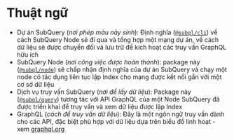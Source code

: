 # Thuật ngữ

- Dự án SubQuery (_nơi phép màu nảy sinh_): Định nghĩa ([`@subql/cli`](https://www.npmjs.com/package/@subql/cli)) về cách SubQuery Node sẽ đi qua và tổng hợp một mạng dự án, về cách dữ liệu sẽ được chuyển đổi và lưu trữ để kích hoạt các truy vấn GraphQL hữu ích
- SubQuery Node (_nơi công việc được hoàn thành_): package này ([`@subql/node`](https://www.npmjs.com/package/@subql/node)) sẽ chấp nhận định nghĩa của dự án SubQuery và chạy một node có tác dụng liên tục lập Index cho mạng được kết nối gắn với một cơ sở dữ liệu
- Dịch vụ truy vấn SubQuery (_nơi để lấy dữ liệu_): Package này ([`@subql/query`](https://www.npmjs.com/package/@subql/query)) tương tác với API GraphQL của một Node SubQuery đã được triển khai để truy vấn và xem dữ liệu được lập Index
- GraphQL (_cách để truy vấn dữ liệu_): Đây là một ngôn ngữ truy vấn dành cho các API, đặc biệt phù hợp với dữ liệu dựa trên biểu đồ linh hoạt - xem [graphql.org](https://graphql.org/learn/)